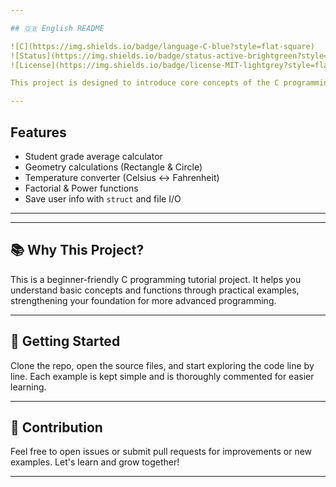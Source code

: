 ```yaml
---

## 🇬🇧 English README

![C](https://img.shields.io/badge/language-C-blue?style=flat-square)
![Status](https://img.shields.io/badge/status-active-brightgreen?style=flat-square)
![License](https://img.shields.io/badge/license-MIT-lightgrey?style=flat-square)

This project is designed to introduce core concepts of the C programming language using simple and well-commented examples — perfect for beginners.

---
```


## Features
- Student grade average calculator  
- Geometry calculations (Rectangle & Circle)  
- Temperature converter (Celsius ↔ Fahrenheit)  
- Factorial & Power functions  
- Save user info with `struct` and file I/O  

---


---

## 📚 Why This Project?

This is a beginner-friendly C programming tutorial project. It helps you understand basic concepts and functions through practical examples, strengthening your foundation for more advanced programming.

---

## 🚀 Getting Started

Clone the repo, open the source files, and start exploring the code line by line. Each example is kept simple and is thoroughly commented for easier learning.

---

## 🤝 Contribution

Feel free to open issues or submit pull requests for improvements or new examples. Let's learn and grow together!

---

